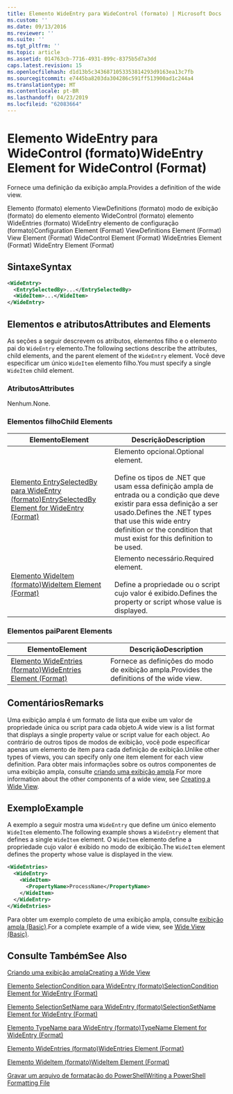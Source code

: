 ```yaml
---
title: Elemento WideEntry para WideControl (formato) | Microsoft Docs
ms.custom: ''
ms.date: 09/13/2016
ms.reviewer: ''
ms.suite: ''
ms.tgt_pltfrm: ''
ms.topic: article
ms.assetid: 014763cb-7716-4931-899c-8375b5d7a3dd
caps.latest.revision: 15
ms.openlocfilehash: d1d13b5c3436871053353814293d9163ea13c7fb
ms.sourcegitcommit: e7445ba8203da304286c591ff513900ad1c244a4
ms.translationtype: MT
ms.contentlocale: pt-BR
ms.lasthandoff: 04/23/2019
ms.locfileid: "62083664"
---
```

# <a name="wideentry-element-for-widecontrol-format"></a><span data-ttu-id="e023d-102">Elemento WideEntry para WideControl (formato)</span><span class="sxs-lookup"><span data-stu-id="e023d-102">WideEntry Element for WideControl (Format)</span></span>

<span data-ttu-id="e023d-103">Fornece uma definição da exibição ampla.</span><span class="sxs-lookup"><span data-stu-id="e023d-103">Provides a definition of the wide view.</span></span>

<span data-ttu-id="e023d-104">Elemento (formato) elemento ViewDefinitions (formato) modo de exibição (formato) do elemento elemento WideControl (formato) elemento WideEntries (formato) WideEntry elemento de configuração (formato)</span><span class="sxs-lookup"><span data-stu-id="e023d-104">Configuration Element (Format) ViewDefinitions Element (Format) View Element (Format) WideControl Element (Format) WideEntries Element (Format) WideEntry Element (Format)</span></span>

## <a name="syntax"></a><span data-ttu-id="e023d-105">Sintaxe</span><span class="sxs-lookup"><span data-stu-id="e023d-105">Syntax</span></span>

```xml
<WideEntry>
  <EntrySelectedBy>...</EntrySelectedBy>
  <WideItem>...</WideItem>
</WideEntry>
```

## <a name="attributes-and-elements"></a><span data-ttu-id="e023d-106">Elementos e atributos</span><span class="sxs-lookup"><span data-stu-id="e023d-106">Attributes and Elements</span></span>

<span data-ttu-id="e023d-107">As seções a seguir descrevem os atributos, elementos filho e o elemento pai do `WideEntry` elemento.</span><span class="sxs-lookup"><span data-stu-id="e023d-107">The following sections describe the attributes, child elements, and the parent element of the `WideEntry` element.</span></span> <span data-ttu-id="e023d-108">Você deve especificar um único `WideItem` elemento filho.</span><span class="sxs-lookup"><span data-stu-id="e023d-108">You must specify a single `WideItem` child element.</span></span>

### <a name="attributes"></a><span data-ttu-id="e023d-109">Atributos</span><span class="sxs-lookup"><span data-stu-id="e023d-109">Attributes</span></span>

<span data-ttu-id="e023d-110">Nenhum.</span><span class="sxs-lookup"><span data-stu-id="e023d-110">None.</span></span>

### <a name="child-elements"></a><span data-ttu-id="e023d-111">Elementos filho</span><span class="sxs-lookup"><span data-stu-id="e023d-111">Child Elements</span></span>

|<span data-ttu-id="e023d-112">Elemento</span><span class="sxs-lookup"><span data-stu-id="e023d-112">Element</span></span>|<span data-ttu-id="e023d-113">Descrição</span><span class="sxs-lookup"><span data-stu-id="e023d-113">Description</span></span>|
|-------------|-----------------|
|[<span data-ttu-id="e023d-114">Elemento EntrySelectedBy para WideEntry (formato)</span><span class="sxs-lookup"><span data-stu-id="e023d-114">EntrySelectedBy Element for WideEntry (Format)</span></span>](./entryselectedby-element-for-wideentry-format.md)|<span data-ttu-id="e023d-115">Elemento opcional.</span><span class="sxs-lookup"><span data-stu-id="e023d-115">Optional element.</span></span><br /><br /> <span data-ttu-id="e023d-116">Define os tipos de .NET que usam essa definição ampla de entrada ou a condição que deve existir para essa definição a ser usado.</span><span class="sxs-lookup"><span data-stu-id="e023d-116">Defines the .NET types that use this wide entry definition or the condition that must exist for this definition to be used.</span></span>|
|[<span data-ttu-id="e023d-117">Elemento WideItem (formato)</span><span class="sxs-lookup"><span data-stu-id="e023d-117">WideItem Element (Format)</span></span>](./wideitem-element-for-widecontrol-format.md)|<span data-ttu-id="e023d-118">Elemento necessário.</span><span class="sxs-lookup"><span data-stu-id="e023d-118">Required element.</span></span><br /><br /> <span data-ttu-id="e023d-119">Define a propriedade ou o script cujo valor é exibido.</span><span class="sxs-lookup"><span data-stu-id="e023d-119">Defines the property or script whose value is displayed.</span></span>|

### <a name="parent-elements"></a><span data-ttu-id="e023d-120">Elementos pai</span><span class="sxs-lookup"><span data-stu-id="e023d-120">Parent Elements</span></span>

|<span data-ttu-id="e023d-121">Elemento</span><span class="sxs-lookup"><span data-stu-id="e023d-121">Element</span></span>|<span data-ttu-id="e023d-122">Descrição</span><span class="sxs-lookup"><span data-stu-id="e023d-122">Description</span></span>|
|-------------|-----------------|
|[<span data-ttu-id="e023d-123">Elemento WideEntries (formato)</span><span class="sxs-lookup"><span data-stu-id="e023d-123">WideEntries Element (Format)</span></span>](./wideentries-element-for-widecontrol-format.md)|<span data-ttu-id="e023d-124">Fornece as definições do modo de exibição ampla.</span><span class="sxs-lookup"><span data-stu-id="e023d-124">Provides the definitions of the wide view.</span></span>|

## <a name="remarks"></a><span data-ttu-id="e023d-125">Comentários</span><span class="sxs-lookup"><span data-stu-id="e023d-125">Remarks</span></span>

<span data-ttu-id="e023d-126">Uma exibição ampla é um formato de lista que exibe um valor de propriedade única ou script para cada objeto.</span><span class="sxs-lookup"><span data-stu-id="e023d-126">A wide view is a list format that displays a single property value or script value for each object.</span></span> <span data-ttu-id="e023d-127">Ao contrário de outros tipos de modos de exibição, você pode especificar apenas um elemento de item para cada definição de exibição.</span><span class="sxs-lookup"><span data-stu-id="e023d-127">Unlike other types of views, you can specify only one item element for each view definition.</span></span> <span data-ttu-id="e023d-128">Para obter mais informações sobre os outros componentes de uma exibição ampla, consulte [criando uma exibição ampla](./creating-a-wide-view.md).</span><span class="sxs-lookup"><span data-stu-id="e023d-128">For more information about the other components of a wide view, see [Creating a Wide View](./creating-a-wide-view.md).</span></span>

## <a name="example"></a><span data-ttu-id="e023d-129">Exemplo</span><span class="sxs-lookup"><span data-stu-id="e023d-129">Example</span></span>

<span data-ttu-id="e023d-130">A exemplo a seguir mostra uma `WideEntry` que define um único elemento `WideItem` elemento.</span><span class="sxs-lookup"><span data-stu-id="e023d-130">The following example shows a `WideEntry` element that defines a single `WideItem` element.</span></span> <span data-ttu-id="e023d-131">O `WideItem` elemento define a propriedade cujo valor é exibido no modo de exibição.</span><span class="sxs-lookup"><span data-stu-id="e023d-131">The `WideItem` element defines the property whose value is displayed in the view.</span></span>

```xml
<WideEntries>
  <WideEntry>
    <WideItem>
      <PropertyName>ProcessName</PropertyName>
    </WideItem>
  </WideEntry>
</WideEntries>

```

<span data-ttu-id="e023d-132">Para obter um exemplo completo de uma exibição ampla, consulte [exibição ampla (Basic)](./wide-view-basic.md).</span><span class="sxs-lookup"><span data-stu-id="e023d-132">For a complete example of a wide view, see [Wide View (Basic)](./wide-view-basic.md).</span></span>

## <a name="see-also"></a><span data-ttu-id="e023d-133">Consulte Também</span><span class="sxs-lookup"><span data-stu-id="e023d-133">See Also</span></span>

[<span data-ttu-id="e023d-134">Criando uma exibição ampla</span><span class="sxs-lookup"><span data-stu-id="e023d-134">Creating a Wide View</span></span>](./creating-a-wide-view.md)

[<span data-ttu-id="e023d-135">Elemento SelectionCondition para WideEntry (formato)</span><span class="sxs-lookup"><span data-stu-id="e023d-135">SelectionCondition Element for WideEntry (Format)</span></span>](./selectioncondition-element-for-entryselectedby-for-widecontrol-format.md)

[<span data-ttu-id="e023d-136">Elemento SelectionSetName para WideEntry (formato)</span><span class="sxs-lookup"><span data-stu-id="e023d-136">SelectionSetName Element for WideEntry (Format)</span></span>](./selectionsetname-element-for-entryselectedby-for-widecontrol-format.md)

[<span data-ttu-id="e023d-137">Elemento TypeName para WideEntry (formato)</span><span class="sxs-lookup"><span data-stu-id="e023d-137">TypeName Element for WideEntry (Format)</span></span>](./typename-element-for-entryselectedby-for-wideentry-format.md)

[<span data-ttu-id="e023d-138">Elemento WideEntries (formato)</span><span class="sxs-lookup"><span data-stu-id="e023d-138">WideEntries Element (Format)</span></span>](./wideentries-element-for-widecontrol-format.md)

[<span data-ttu-id="e023d-139">Elemento WideItem (formato)</span><span class="sxs-lookup"><span data-stu-id="e023d-139">WideItem Element (Format)</span></span>](./wideitem-element-for-widecontrol-format.md)

[<span data-ttu-id="e023d-140">Gravar um arquivo de formatação do PowerShell</span><span class="sxs-lookup"><span data-stu-id="e023d-140">Writing a PowerShell Formatting File</span></span>](./writing-a-powershell-formatting-file.md)
